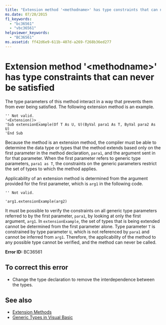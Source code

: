 ```yaml
---
title: "Extension method '<methodname>' has type constraints that can never be satisfied"
ms.date: 07/20/2015
f1_keywords: 
  - "bc36561"
  - "vbc36561"
helpviewer_keywords: 
  - "BC36561"
ms.assetid: ff42d6e9-611b-407d-a269-f268b36ed277
---
```

# Extension method '\<methodname>' has type constraints that can never be satisfied
The type parameters of this method interact in a way that prevents them from ever being satisfied. The following extension method is an example.  
  
```  
'' Not valid.  
'<Extension()> _  
'Sub extensionExample(Of T As U, U)(ByVal para1 As T, ByVal para2 As U)  
'End Sub  
```  
  
 Because the method is an extension method, the compiler must be able to determine the data type or types that the method extends based only on the first parameter in the method declaration, `para1`, and the argument sent in for that parameter. When the first parameter refers to generic type parameters, `para1 as T`, the constraints on the generic parameters restrict the set of types to which the method applies.  
  
 Applicability of an extension method is determined from the argument provided for the first parameter, which is `arg1` in the following code.  
  
 `'' Not valid.`  
  
 `'arg1.extensionExample(arg2)`  
  
 It must be possible to verify the constraints on all generic type parameters referred to by the first parameter, `para1`, by looking at only the first argument, `arg1`. In `extensionExample`, the set of types that is being extended cannot be determined from the first parameter alone. Type parameter `T` is constrained by type parameter `U`, which is not referenced by `para1` and cannot be inferred from `arg1`. Therefore, the applicability of the method to any possible type cannot be verified, and the method can never be called.  
  
 **Error ID:** BC36561  
  
## To correct this error  
  
-   Change the type declaration to remove the interdependence between the types.  
  
## See also
- [Extension Methods](../../visual-basic/programming-guide/language-features/procedures/extension-methods.md)
- [Generic Types in Visual Basic](../../visual-basic/programming-guide/language-features/data-types/generic-types.md)
